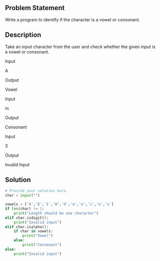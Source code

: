 
## Problem Statement 

Write a program to identify if the character is a vowel or consonant.

## Description
Take an input character from the user and check whether the given input is a vowel or consonant.

Input

A

Output

Vowel

Input

m

Output

Consonant

Input

3

Output

Invalid Input

## Solution

```python
# Provide your solution here.
char = input("")

vowels = ['A','E','I','O','U','a','e','i','o','u']
if len(char) != 1:
    print("Length should be one character")
elif char.isdigit():
    print("Invalid input")
elif char.isalpha():
    if char in vowels:
        print("Vowel")
    else:
        print("Consonant")
else:
    print("Invalid input")

```
